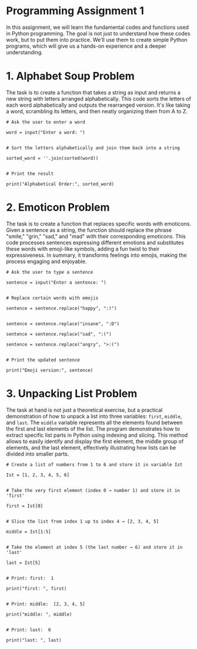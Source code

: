 # Programming Assignment 1
In this assignment, we will learn the fundamental codes and functions used in Python programming. The goal is not just to understand how these codes work, but to put them into practice. We'll use them to create simple Python programs, which will give us a hands-on experience and a deeper understanding. 


# 1. Alphabet Soup Problem

The task is to create a function that takes a string as input and returns a new string with letters arranged alphabetically. 
This code sorts the letters of each word alphabetically and outputs the rearranged version. 
It's like taking a word, scrambling its letters, and then neatly organizing them from A to Z.


 	# Ask the user to enter a word

	word = input("Enter a word: ")


	# Sort the letters alphabetically and join them back into a string

	sorted_word = ''.join(sorted(word))


	# Print the result

	print("Alphabetical Order:", sorted_word)


# 2. Emoticon Problem

 The task is to create a function that replaces specific words with emoticons. 
 Given a sentence as a string, the function should replace the phrase "smile," "grin," "sad," and "mad" with their corresponding emoticons. 
 This code processes sentences expressing different emotions and substitutes these words with emoji-like symbols, adding a fun twist 
 to their expressiveness. In summary, it transforms feelings into emojis, making the process engaging and enjoyable.


	# Ask the user to type a sentence

	sentence = input("Enter a sentence: ")


	# Replace certain words with emojis

	sentence = sentence.replace("happy", ":)")


	sentence = sentence.replace("insane", ":D")

	sentence = sentence.replace("sad", ":(")

	sentence = sentence.replace("angry", ">:(")


	# Print the updated sentence

	print("Emoji version:", sentence)


# 3. Unpacking List Problem

 The task at hand is not just a theoretical exercise, but a practical demonstration of how to unpack a list into three variables: 
 `first`, `middle`, and `last`. The `middle` variable represents all the elements found between the first and last elements of the list. 
 The program demonstrates how to extract specific list parts in Python using indexing and slicing. 
 This method allows to easily identify and display the first element, the middle group of elements, and the last element, 
 effectively illustrating how lists can be divided into smaller parts.


	# Create a list of numbers from 1 to 6 and store it in variable Ist

	Ist = [1, 2, 3, 4, 5, 6]     


	# Take the very first element (index 0 → number 1) and store it in 'first'

	first = Ist[0]               


	# Slice the list from index 1 up to index 4 → [2, 3, 4, 5]

	middle = Ist[1:5]             


	# Take the element at index 5 (the last number → 6) and store it in 'last'

	last = Ist[5]      


	# Print: first:  1

	print("first: ", first)       


	# Print: middle:  [2, 3, 4, 5]

	print("middle: ", middle)    


	# Print: last:  6

	print("last: ", last)         
